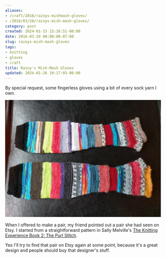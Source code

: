 ```yaml
---
aliases:
- /craft/2016/rainys-mishmash-gloves/
- /2016/03/20/rainys-mish-mash-gloves/
category: post
created: 2024-01-15 15:26:51-08:00
date: 2016-03-20 00:00:00-07:00
slug: rainys-mish-mash-gloves
tags:
- knitting
- gloves
- craft
title: Rainy's Mish-Mash Gloves
updated: 2024-01-26 10:17:03-08:00
---
```


By special request, some fingerless gloves using a bit of every sock yarn I own.

<!--more-->

![attachments/img/2016/cover-2016-03-20.jpg](../../../attachments/img/2016/cover-2016-03-20.jpg)

When I offered to make a pair, my friend pointed out a pair she had seen on Etsy. I started from a straightforward pattern in Sally Melville's [The Knitting Experience Book 2: The Purl Stitch](https://www.goodreads.com/book/show/24691.The_Knitting_Experience).

Yes I'll try to find that pair on Etsy again at some point, because it's a great design and people should buy that designer's stuff.